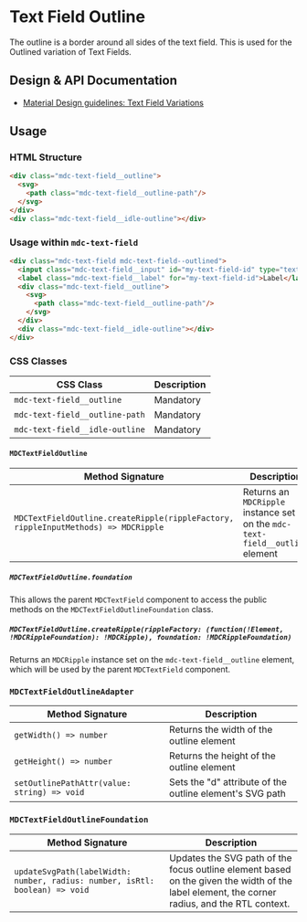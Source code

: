 <!--docs:
title: "Text Field Outline"
layout: detail
section: components
excerpt: "The outline is a border around the text field"
iconId: text_field
path: /catalog/input-controls/text-fields/outline/
-->

# Text Field Outline

The outline is a border around all sides of the text field. This is used for the Outlined variation of Text Fields.

## Design & API Documentation

<ul class="icon-list">
  <li class="icon-list-item icon-list-item--spec">
    <a href="https://material.io/guidelines/components/text-fields.html#text-fields-field-variations">Material Design guidelines: Text Field Variations</a>
  </li>
</ul>

## Usage

### HTML Structure

```html
<div class="mdc-text-field__outline">
  <svg>
    <path class="mdc-text-field__outline-path"/>
  </svg>
</div>
<div class="mdc-text-field__idle-outline"></div>
```

### Usage within `mdc-text-field`

```html
<div class="mdc-text-field mdc-text-field--outlined">
  <input class="mdc-text-field__input" id="my-text-field-id" type="text">
  <label class="mdc-text-field__label" for="my-text-field-id">Label</label>
  <div class="mdc-text-field__outline">
    <svg>
      <path class="mdc-text-field__outline-path"/>
    </svg>
  </div>
  <div class="mdc-text-field__idle-outline"></div>
</div>
```

### CSS Classes

CSS Class | Description
--- | ---
`mdc-text-field__outline` | Mandatory
`mdc-text-field__outline-path` | Mandatory
`mdc-text-field__idle-outline` | Mandatory

#### `MDCTextFieldOutline`

Method Signature | Description
--- | ---
`MDCTextFieldOutline.createRipple(rippleFactory, rippleInputMethods) => MDCRipple` | Returns an `MDCRipple` instance set on the `mdc-text-field__outline` element

##### `MDCTextFieldOutline.foundation`

This allows the parent `MDCTextField` component to access the public methods on the `MDCTextFieldOutlineFoundation` class.

##### `MDCTextFieldOutline.createRipple(rippleFactory: (function(!Element, !MDCRippleFoundation): !MDCRipple), foundation: !MDCRippleFoundation)`

Returns an `MDCRipple` instance set on the `mdc-text-field__outline` element, which will be used by the parent `MDCTextField` component. 

### `MDCTextFieldOutlineAdapter`

Method Signature | Description
--- | ---
`getWidth() => number` | Returns the width of the outline element
`getHeight() => number` | Returns the height of the outline element
`setOutlinePathAttr(value: string) => void` | Sets the "d" attribute of the outline element's SVG path

### `MDCTextFieldOutlineFoundation`

Method Signature | Description
--- | ---
`updateSvgPath(labelWidth: number, radius: number, isRtl: boolean) => void` | Updates the SVG path of the focus outline element based on the given the width of the label element, the corner radius, and the RTL context.
